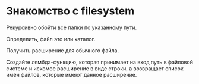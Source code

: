# Знакомство с filesystem

Рекурсивно обойти все папки по указанному пути.

Определить, файл это или каталог.

Получить расширение для обычного файла.

Создайте лямбда-функцию, которая принимает на вход путь в файловой системе и искомое расширение в виде строки, а возвращает список имён файлов, которые имеют данное расширение.
